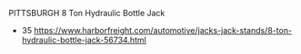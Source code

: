 PITTSBURGH 8 Ton Hydraulic Bottle Jack
- 35 https://www.harborfreight.com/automotive/jacks-jack-stands/8-ton-hydraulic-bottle-jack-56734.html
